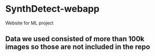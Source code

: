 # SynthDetect-webapp
Website for ML project

## Data we used consisted of more than 100k images so those are not included in the repo